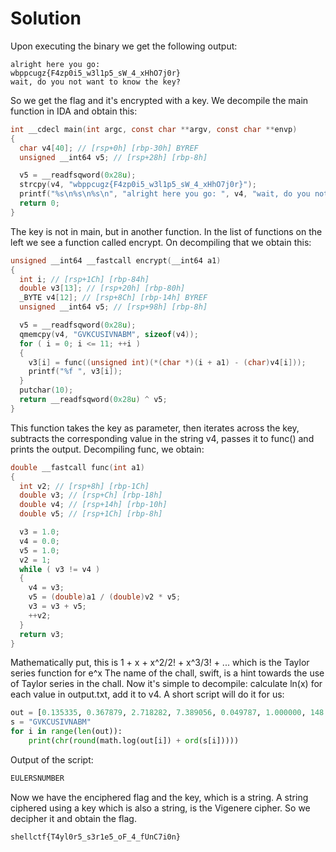 # Solution
Upon executing the binary we get the following output:

```
alright here you go: 
wbppcugz{F4zp0i5_w3l1p5_sW_4_xHhO7j0r}
wait, do you not want to know the key?
```

So we get the flag and it's encrypted with a key. We decompile the main function in IDA and obtain this:
```c
int __cdecl main(int argc, const char **argv, const char **envp)
{
  char v4[40]; // [rsp+0h] [rbp-30h] BYREF
  unsigned __int64 v5; // [rsp+28h] [rbp-8h]

  v5 = __readfsqword(0x28u);
  strcpy(v4, "wbppcugz{F4zp0i5_w3l1p5_sW_4_xHhO7j0r}");
  printf("%s\n%s\n%s\n", "alright here you go: ", v4, "wait, do you not want to know the key?");
  return 0;
}
```
The key is not in main, but in another function. In the list of functions on the left we see a function called encrypt. On decompiling that we obtain this:
```c
unsigned __int64 __fastcall encrypt(__int64 a1)
{
  int i; // [rsp+1Ch] [rbp-84h]
  double v3[13]; // [rsp+20h] [rbp-80h]
  _BYTE v4[12]; // [rsp+8Ch] [rbp-14h] BYREF
  unsigned __int64 v5; // [rsp+98h] [rbp-8h]

  v5 = __readfsqword(0x28u);
  qmemcpy(v4, "GVKCUSIVNABM", sizeof(v4));
  for ( i = 0; i <= 11; ++i )
  {
    v3[i] = func((unsigned int)(*(char *)(i + a1) - (char)v4[i]));
    printf("%f ", v3[i]);
  }
  putchar(10);
  return __readfsqword(0x28u) ^ v5;
}
```
This function takes the key as parameter, then iterates across the key, subtracts the corresponding value in the string v4, passes it to func() and prints the output. Decompiling func, we obtain:
```c
double __fastcall func(int a1)
{
  int v2; // [rsp+8h] [rbp-1Ch]
  double v3; // [rsp+Ch] [rbp-18h]
  double v4; // [rsp+14h] [rbp-10h]
  double v5; // [rsp+1Ch] [rbp-8h]

  v3 = 1.0;
  v4 = 0.0;
  v5 = 1.0;
  v2 = 1;
  while ( v3 != v4 )
  {
    v4 = v3;
    v5 = (double)a1 / (double)v2 * v5;
    v3 = v3 + v5;
    ++v2;
  }
  return v3;
}
```
Mathematically put, this is 
1 + x + x^2/2! + x^3/3! + ...
which is the Taylor series function for
e^x
The name of the chall, swift, is a hint towards the use of Taylor series in the chall.
Now it's simple to decompile: calculate ln(x) for each value in output.txt, add it to v4. A short script will do it for us:
```python
out = [0.135335, 0.367879, 2.718282, 7.389056, 0.049787, 1.000000, 148.413159, 0.367879, 0.367879, 2.718282, 20.085537, 148.413159]
s = "GVKCUSIVNABM"
for i in range(len(out)):
    print(chr(round(math.log(out[i]) + ord(s[i]))))
```
Output of the script:
```bash
EULERSNUMBER
```
Now we have the enciphered flag and the key, which is a string. A string ciphered using a key which is also a string, is the Vigenere cipher. So we decipher it and obtain the flag.
```bash
shellctf{T4yl0r5_s3r1e5_oF_4_fUnC7i0n}
```
